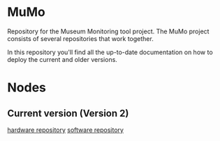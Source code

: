 # MuMo

Repository for the Museum Monitoring tool project.
The MuMo project consists of several repositories that work together.

In this repository you'll find all the up-to-date documentation on how to deploy the current and older versions.

# Nodes

## Current version (Version 2)
[hardware repository](https://github.com/Strooom/MuMo-V2-Node-PCB)
[software repository](https://github.com/Strooom/MuMo-v2-Node-SW)


